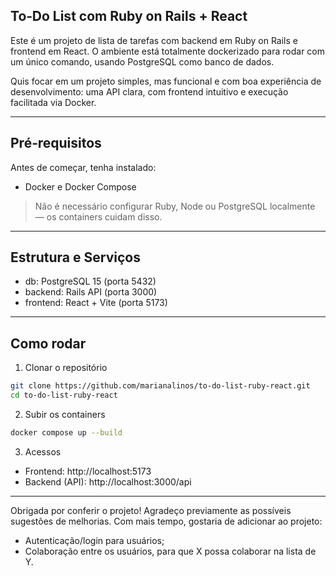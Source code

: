 ## To‑Do List com Ruby on Rails + React

Este é um projeto de lista de tarefas com backend em Ruby on Rails e frontend em React. O ambiente está totalmente dockerizado para rodar com um único comando, usando PostgreSQL como banco de dados.

Quis focar em um projeto simples, mas funcional e com boa experiência de desenvolvimento: uma API clara, com frontend intuitivo e execução facilitada via Docker.

---

## Pré‑requisitos

Antes de começar, tenha instalado:

- Docker e Docker Compose

> Não é necessário configurar Ruby, Node ou PostgreSQL localmente — os containers cuidam disso.

---

## Estrutura e Serviços

- db: PostgreSQL 15 (porta 5432)
- backend: Rails API (porta 3000)
- frontend: React + Vite (porta 5173)

---

## Como rodar

1) Clonar o repositório

```bash
git clone https://github.com/marianalinos/to-do-list-ruby-react.git
cd to-do-list-ruby-react
```

2) Subir os containers

```bash
docker compose up --build
```

3) Acessos

- Frontend: http://localhost:5173
- Backend (API): http://localhost:3000/api

---

Obrigada por conferir o projeto! Agradeço previamente as possíveis sugestões de melhorias. Com mais tempo, gostaria de adicionar ao projeto:
- Autenticação/login para usuários;
- Colaboração entre os usuários, para que X possa colaborar na lista de Y. 
